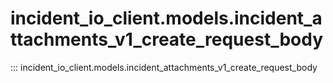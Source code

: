 # incident_io_client.models.incident_attachments_v1_create_request_body

::: incident_io_client.models.incident_attachments_v1_create_request_body